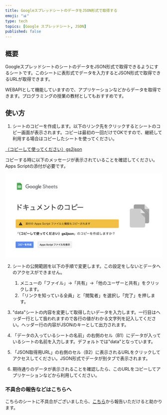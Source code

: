 ```yaml
---
title: GoogleスプレッドシートのデータをJSON形式で取得する
emoji: "📊"
type: tech
topics: [Google スプレッドシート, JSON]
published: false
---
```

## 概要
GoogleスプレッドシートのシートのデータをJSON形式で取得できるようにするシートです。このシートに表形式でデータを入力するとJSON形式で取得できるURLが取得できます。

WEBAPIとして機能していますので、アプリケーションなどからデータを取得できます。プログラミングの授業の教材としてもおすすめです。

## 使い方
1. シートのコピーを作成します。以下のリンク先をクリックするとシートのコピー画面が表示されます。コピーは最初の一回だけでOKですので、継続して利用する場合はコピーしたシートを使ってください。

[（コピーして使ってください）gs2json](https://docs.google.com/spreadsheets/d/1w5qHIz2qMAQlbS-FV3FTB_RGcEElKjCvGzJhJqyeDD8/copy?usp=sharing)

コピーする時に以下のメッセージが表示されていることを確認してください。Apps Scriptの添付が必要です。

![](/images/google/gs2json/copy.png)

2. シートの公開範囲を以下の手順で変更します。この設定をしないとデータへのアクセスができません。
    1. メニューの「ファイル」→「共有」→「他のユーザーと共有」をクリックします。
    2. 「リンクを知っている全員」と「閲覧者」を選択し「完了」を押します。

3. "data"シートの内容を変更して取得したいデータを入力します。一行目はヘッダー行として扱われますので各行の値がわかる文字列を記入してください。ヘッダー行の内容がJSONのキーとして出力されます。

4. 「データの入っているシートの名前」の右側のセル（B1）にデータが入っているシートの名前を入力します。デフォルトでは"data"となっています。
5. 「JSON取得用URL」の右側のセル（B2）に表示されるURLをクリックしてアクセスしてください。JSON形式でデータが別タブで表示されます。
6. 期待通りのデータが表示されることを確認したら、このURLをコピーしてアプリケーションなどから利用してください。

### 不具合の報告などはこちらへ
こちらのシートに不具合がございましたら、[こちら](https://github.com/kwaka1208/issues/issues)から報告いただけると助かります。